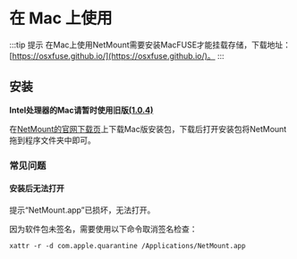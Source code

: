 # 在 Mac 上使用

:::tip 提示
在Mac上使用NetMount需要安装MacFUSE才能挂载存储，下载地址：[https://osxfuse.github.io/](https://osxfuse.github.io/)。
:::

## 安装
**Intel处理器的Mac请暂时使用旧版[(1.0.4)](https://github.com/VirtualHotBar/NetMount/releases/tag/v1.0.4)**

在[NetMount的官网下载页](https://www.netmount.cn/download)上下载Mac版安装包，下载后打开安装包将NetMount拖到程序文件夹中即可。

### 常见问题
#### 安装后无法打开
提示“NetMount.app”已损坏，无法打开。 

因为软件包未签名，需要使用以下命令取消签名检查：

`xattr -r -d com.apple.quarantine /Applications/NetMount.app`
<!-- ![](https://p1.hotpe.top/i/p/1/665b21e5e60ee.png) -->
